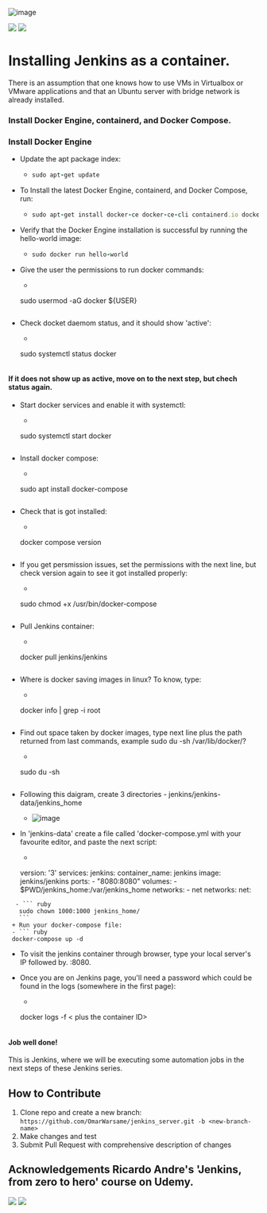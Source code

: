 ![image](https://user-images.githubusercontent.com/99705293/231359477-cfdfcd3b-b7bc-4bc5-8341-463e1923fcda.png)


[![](https://img.shields.io/badge/LinkedIn-blue?style=for-the-badge)](https://www.linkedin.com/in/owarsame?lipi=urn%3Ali%3Apage%3Ad_flagship3_profile_view_base_contact_details%3BSOodhTsXT4CPjEe8q6c1Aw%3D%3D)
[![](https://img.shields.io/badge/github-darkgrey?style=for-the-badge)](https://github.com/OmarWarsame)
<!---[![](https://img.shields.io/badge/book-blueviolet?style=for-the-badge)](https://hamzamohdzubair.github.io/redant/)--->
<!---[![](https://img.shields.io/badge/API-yellow?style=for-the-badge)](https://docs.rs/crate/redant/latest)--->
<!---[![](https://img.shields.io/badge/Crates.io-orange?style=for-the-badge)](https://crates.io/crates/redant)--->
# Installing Jenkins as a container.


There is an assumption that one knows how to use VMs in Virtualbox or VMware applications and that an Ubuntu server with bridge network is already installed.
### Install Docker Engine, containerd, and Docker Compose.

### Install Docker Engine
+ Update the apt package index:
  - ``` ruby
    sudo apt-get update
    ```
+ To Install the latest Docker Engine, containerd, and Docker Compose, run:
  - ``` ruby
    sudo apt-get install docker-ce docker-ce-cli containerd.io docker-buildx-plugin docker-compose-plugin
    ```
+ Verify that the Docker Engine installation is successful by running the hello-world image:
  - ``` ruby
    sudo docker run hello-world
    ```
+ Give the user the permissions to run docker commands:
   - ``` ruby
    sudo usermod -aG docker ${USER}
    ```
+ Check docket daemom status, and it should show 'active':
   - ``` ruby 
    sudo systemctl status docker
    ```
#### If it does not show up as active, move on to the next step, but chech status again.
+ Start docker services and enable it with systemctl:
    - ``` ruby
    sudo systemctl start docker
    ```
+ Install docker compose:
    - ``` ruby
    sudo apt  install docker-compose
    ```
+ Check that is got installed:
    - ``` ruby
    docker compose version
    ```
+ If you get persmission issues, set the permissions with the next line, but check version again to see it got installed properly:
    - ``` ruby
    sudo chmod +x /usr/bin/docker-compose
    ```
+ Pull Jenkins container:
    - ``` ruby
    docker pull jenkins/jenkins
    ```
+ Where is docker saving images in linux? To know, type:
    - ``` ruby
    docker info | grep -i root
    ```
+ Find out space taken by docker images, type next line plus the path returned from last commands, example sudo du -sh /var/lib/docker/?
    - ``` ruby
    sudo du -sh
    ```
+ Following this daigram, create 3 directories - jenkins/jenkins-data/jenkins_home
    - ![image](https://user-images.githubusercontent.com/99705293/231308698-2530d913-963e-4c27-862a-ce0b1b78dc66.png)

+ In 'jenkins-data' create a file called 'docker-compose.yml with your favourite editor, and paste the next script:
   - ``` ruby
    version: '3' 
    services: 
      jenkins:
        container_name: jenkins 
        image: jenkins/jenkins 
        ports:
          - "8080:8080" 
        volumes:
          - $PWD/jenkins_home:/var/jenkins_home 
        networks:
          - net
    networks:
      net:
 ```Give user the ownership:
   - ``` ruby
    sudo chown 1000:1000 jenkins_home/
    ```
  + Run your docker-compose file:
  - ``` ruby
  docker-compose up -d
  ```
+ To visit the jenkins container through browser, type your local server's IP followed by. :8080.

+ Once you are on Jenkins page, you'll need a password which could be found in the logs (somewhere in the first page):
  - ``` ruby
  docker logs -f < plus the container ID>
  ```

#### Job well done!
This is Jenkins, where we will be executing some automation jobs in the next steps of these Jenkins series.


**How to Contribute**
---

1. Clone repo and create a new branch: `https://github.com/OmarWarsame/jenkins_server.git -b <new-branch-name>`
2. Make changes and test
3. Submit Pull Request with comprehensive description of changes

**Acknowledgements**
Ricardo Andre's 'Jenkins, from zero to hero' course on Udemy.
---

[![](https://img.shields.io/badge/LinkedIn-blue?style=for-the-badge)](https://www.linkedin.com/in/owarsame?lipi=urn%3Ali%3Apage%3Ad_flagship3_profile_view_base_contact_details%3BSOodhTsXT4CPjEe8q6c1Aw%3D%3D)
[![](https://img.shields.io/badge/github-darkgrey?style=for-the-badge)](https://github.com/OmarWarsame)
<!---[![](https://img.shields.io/badge/book-blueviolet?style=for-the-badge)](https://hamzamohdzubair.github.io/redant/)--->
<!---[![](https://img.shields.io/badge/API-yellow?style=for-the-badge)](https://docs.rs/crate/redant/latest)--->
<!---[![](https://img.shields.io/badge/Crates.io-orange?style=for-the-badge)](https://crates.io/crates/redant)--->





